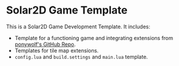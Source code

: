# Solar2D Game Template

This is a Solar2D Game Development Template. It includes:

* Template for a functioning game and integrating extensions from [ponywolf's GitHub Repo](https://github.com/ponywolf).
* Templates for tile map extensions.
* `config.lua` and `build.settings` and `main.lua` template.
